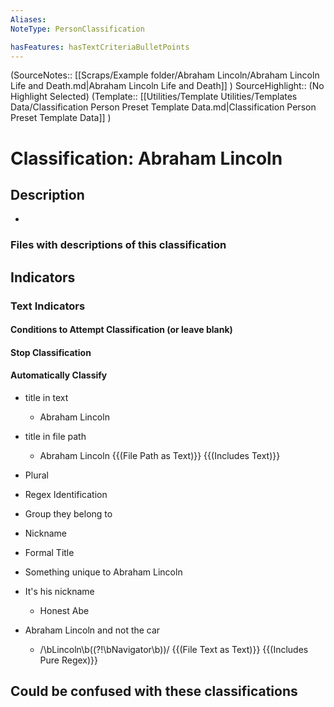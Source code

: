 ```yaml
---
Aliases: 
NoteType: PersonClassification

hasFeatures: hasTextCriteriaBulletPoints
---
```

(SourceNotes:: [[Scraps/Example folder/Abraham Lincoln/Abraham Lincoln Life and Death.md|Abraham Lincoln Life and Death]] )
SourceHighlight:: (No Highlight Selected)
(Template:: [[Utilities/Template Utilities/Templates Data/Classification Person Preset Template Data.md|Classification Person Preset Template Data]] )

# Classification: Abraham Lincoln

## Description
- 

### Files with descriptions of this classification

## Indicators
### Text Indicators
#### Conditions to Attempt Classification (or leave blank)

#### Stop Classification

#### Automatically Classify
- title in text
	- Abraham Lincoln
- title in file path
	- Abraham Lincoln {{(File Path as Text)}} {{(Includes Text)}}

- Plural
- Regex Identification
- Group they belong to
- Nickname
- Formal Title
- Something unique to Abraham Lincoln
- It's his nickname
	- Honest Abe 
- Abraham Lincoln and not the car 
	- /\bLincoln\b((?!\bNavigator\b))/  {{(File Text as Text)}} {{(Includes Pure Regex)}} 

## Could be confused with these classifications
